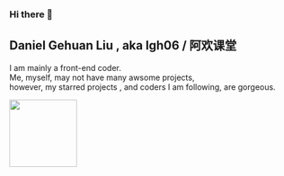 ### Hi there 👋

<!--
**lgh06/lgh06** is a ✨ _special_ ✨ repository because its `README.md` (this file) appears on your GitHub profile.

Here are some ideas to get you started:

- 🔭 I’m currently working on ...
- 🌱 I’m currently learning ...
- 👯 I’m looking to collaborate on ...
- 🤔 I’m looking for help with ...
- 💬 Ask me about ...
- 📫 How to reach me: ...
- 😄 Pronouns: ...
- ⚡ Fun fact: ...
-->
## Daniel Gehuan Liu , aka lgh06 / 阿欢课堂  
I am mainly a front-end coder.  
Me, myself, may not have many awsome projects,    
however, my starred projects , and coders I am following, are gorgeous.    
  
  
  
<img src="https://github-readme-stats.vercel.app/api?username=lgh06&show_icons=true&theme=dark" style="height:120px" />

